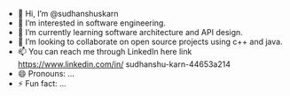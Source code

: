 - 👋 Hi, I’m @sudhanshuskarn
- 👀 I’m interested in software engineering.
- 🌱 I’m currently learning software architecture and API design.
- 💞️ I’m looking to collaborate on open source projects using c++ and java.
- 📫 You can reach me through LinkedIn here link https://www.linkedin.com/in/
sudhanshu-karn-44653a214
- 😄 Pronouns: ...
- ⚡ Fun fact: ...

<!---
sudhanshuskarn/sudhanshuskarn is a ✨ special ✨ repository because its `README.md` (this file) appears on your GitHub profile.
You can click the Preview link to take a look at your changes.
--->
